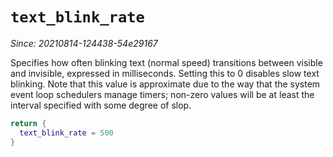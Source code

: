 # `text_blink_rate`

*Since: 20210814-124438-54e29167*

Specifies how often blinking text (normal speed) transitions between visible
and invisible, expressed in milliseconds.  Setting this to 0 disables slow text
blinking.  Note that this value is approximate due to the way that the system
event loop schedulers manage timers; non-zero values will be at least the
interval specified with some degree of slop.

```lua
return {
  text_blink_rate = 500
}
```
